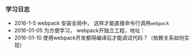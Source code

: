 ### 学习日志

* 2016-1-5 webpack 安装全局中， 这样才能直接命令行调用`webpack`
* 2016-01-05 为方便学习， webpack开独立工程，地址：
* 2016-01-10 使用webpack开发都得编译后才能调试代码？（依赖关系如何实现）